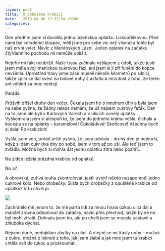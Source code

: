 ```yaml
---
layout: post
title:  O pohozené krabici
date:   2019-04-06 12:31:34 +0200
categories: 
---
```


Den předtím jsem si dovolila jednu lázeňskou oplatku. Lískooříškovou. Před námi byl celodenní štrapác, měli jsme pro sebe víc než víkend a tohle byl náš první výlet. Navíc z Mariánských Lázní. Jeden oplatek na začátku čtyřdenního pochodu mi nemůže ublížit.

Nejdřív mi fakt neublížil. Naše trasa začínala výšlapem z údolí, takže jestli jsem měla svoji manickou cukrovou fázi, ani jsem si jí při funění do kopce nevšimla. Uprostřed trasy jsme zase museli několik kilometrů po silnici, takže splín se dal svést na bolavé nohy z asfaltu a mrzutost z toho, že terén ani výhled za moc nestojí.

Paráda.

Průšvih přišel druhý den večer. Čekala jsem ho o mnohem dřív a byla jsem na sebe pyšná, že žádný relaps nemám, že už nejsem cukrový feťák. Den na to jsme ale byli v Karlových Varech a v ulicích voněly oplatky. Vyškemrala jsem si alespoň to, že jsem do jednoho krámu vešla, čichala a koukala se na oplatky – karamelové! Čokoládové! Skořicové! Všechny bych si dala! Po krabicích!

Vyšla jsem ven, pořád ještě pyšná, že jsem odolala – druhý den je nejhorší, když si dám cukr dva dny po sobě, jsem v tom až po uši. Ale teď jsem to zvládla. Možná bych si mohla dát jednu oplatku zítra nebo pozítří…

Na zídce ležela prázdná krabice od oplatků.

No a?

A obrovská, zuřivá touha zkontrolovat, jestli uvnitř někdo nezapomněl jedno cukrové kolo. Nebo drobečky. Slízla bych drobečky z opuštěné krabice od oplatků? V tu chvíli jo.

![](https://media.giphy.com/media/108Ykmf3ZojPji/giphy.gif)

Zachránilo mě jenom to, že mě parta lidí za mnou hnala úzkou ulicí dál a manžel zrovna odbočoval do zatáčky, navíc přes přechod, takže by se mi byl mohl ztratit. Dohnala jsem ho, ale po chvíli jsem se musela zastavit a zhluboka dýchat.

Nejsem čuně, nedojídám zbytky na ulici. A stejně se mi třásly nohy – možná z cukru, možná z leknutí z toho, jak jsem slabá a jak moc jsem tu krabici chtěla vzít do rukou a prozkoumat.